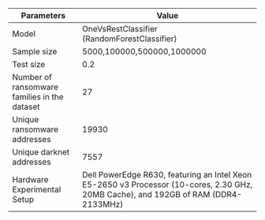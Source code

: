 | Parameters | Value|
|----------|----------|
| Model | OneVsRestClassifier (RandomForestClassifier)|
| Sample size | 5000,100000,500000,1000000 |
| Test size | 0.2|
| Number of ransomware families in the dataset | 27|
| Unique ransomware addresses | 19930|
| Unique darknet addresses | 7557 |
| Hardware Experimental Setup | Dell PowerEdge R630, featuring an Intel Xeon E5-2650 v3 Processor (10-cores, 2.30 GHz, 20MB Cache), and 192GB of RAM (DDR4-2133MHz) |
